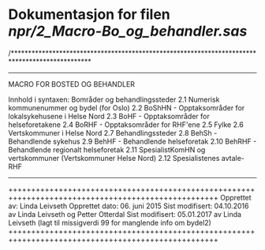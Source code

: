 
# Dokumentasjon for filen *npr/2_Macro-Bo_og_behandler.sas*

/***********************************************************************************************
************************************************************************************************
MACRO FOR BOSTED OG BEHANDLER

Innhold i syntaxen:
Bområder og behandlingssteder
2.1		Numerisk kommunenummer og bydel (for Oslo)
2.2 	BoShHN - Opptaksområder for lokalsykehusene i Helse Nord
2.3		BoHF - Opptaksområder for helseforetakene
2.4		BoRHF - Opptaksområder for RHF'ene
2.5		Fylke
2.6		Vertskommuner i Helse Nord
2.7 	Behandlingssteder
2.8		BehSh - Behandlende sykehus
2.9		BehHF - Behandlende helseforetak
2.10	BehRHF - Behandlende regionalt helseforetak
2.11    SpesialistKomHN og vertskommuner (Vertskommuner Helse Nord)
2.12    Spesialistenes avtale-RHF 
************************************************************************************************

++++++++++++++++++++++++++++++++++++++++++++++++++++++++++++++++++++++++++++++++++++++++++++++++++++
Opprettet av: Linda Leivseth 
Opprettet dato: 06. juni 2015
Sist modifisert: 04.10.2016 av Linda Leivseth og Petter Otterdal
Sist modifisert: 05.01.2017 av Linda Leivseth (lagt til missigverdi 99 for manglende info om bydel2)
++++++++++++++++++++++++++++++++++++++++++++++++++++++++++++++++++++++++++++++++++++++++++++++++++++

